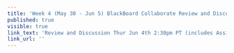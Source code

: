 ```yaml
---
title: 'Week 4 (May 30 - Jun 5) BlackBoard Collaborate Review and Discussion'
published: true
visible: true
link_text: 'Review and Discussion Thur Jun 4th 2:30pm PT (includes Assignment #1 discussion)'
link_url: ''
---
```


